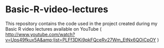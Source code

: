 Basic-R-video-lectures
======================

This repository contains the code used in the project created during my Basic R video lectures available on YouTube ( http://www.youtube.com/watch?v=Ups49fkux5A&amp;list=PLFf3DKi9pkFQceRv27Wm_EtNx6QOiCpOY )
